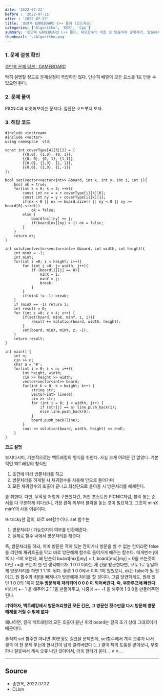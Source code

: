 ```yaml
---
date: '2022-07-22'
before : '2022-07-21'
after : '2022-07-23'
title: '종만북 GAMEBOARD C++ 풀이 (코드제공)'
categories: ['Algorithm', 'KOR', 'Cpp']
summary: '종만북 GAMEBOARD C++ 풀이, 재귀함수의 적용 및 방문처리 중복제거, 방문해제 함수 (set) 활용'
thumbnail: './Algorithm.png'
---
```


### 1. 문제 설정 확인
[종만북 문제 링크 : GAMEBOARD](<https://algospot.com/judge/problem/read/GAMEBOARD>)

딱히 설명할 정도로 문제설정이 복잡하진 않다. 단순히 배열의 모든 요소를 1로 만들 수 있으면 된다.

### 2. 문제 풀이

PICNIC과 비슷해보이는 문제다. 일단은 코드부터 보자.

### 3. 해답 코드

```
#include <iostream>
#include <vector>
using namespace  std;

const int coverType[4][3][2] = {
        {{0,0}, {1,0}, {0, 1}},
        {{0, 0}, {0, 1}, {1,1}},
        {{0,0}, {1,0}, {1, 1}},
        {{0,0}, {1,0}, {1,-1}}
};

bool set(vector<vector<int>> &board, int x, int y, int i, int j){
    bool ok = true;
    for(int k = 0; k < 3; ++k){
        const int nx = x + coverType[i][k][0];
        const int ny = y + coverType[i][k][1];
        if(nx < 0 || nx >= board.size() || ny < 0 || ny >= board[0].size())
            ok = false;
        else {
            board[nx][ny] += j;
            if(board[nx][ny] > 1) ok = false;
        }
    }
    return ok;
}

int solution(vector<vector<int>> &board, int width, int height){
    int minX = -1;
    int minY;
    for(int i =0; i < height; i++){
        for (int j =0; j< width; j++){
            if (board[i][j] == 0){
                minX = i;
                minY = j;
                break;
            }
        }
        if(minX != -1) break;
    }
    if (minX == -1) return 1;
    int result = 0;
    for (int z =0; z < 4; z++) {
        if(set(board, minX, minY, z, 1)){
            result += solution(board, width, height);
        }
        set(board, minX, minY, z, -1);
    }
    return result;
}

int main() {
    int n;
    cin >> n;
    char a = '#';
    for(int i = 0; i < n; i++){
        int height, width;
        cin >> height >> width;
        vector<vector<int>> board;
        for(int k = 0; k < height; k++) {
            string str;
            vector<int> line(0);
            cin >> str;
            for (int j = 0; j < width; j++) {
                if (str[j] == a) line.push_back(1);
                else line.push_back(0);
            }
            board.push_back(line);
        }
        cout << solution(board, width, height) << endl;
    }
}
```

**코드 설명**

보시다시피, 기본적으로는 백트래킹의 형식을 취한다. 사실 크게 어려운 건 없었다. 기본적인 백트래킹의 형식인

1. 조건에 따라 방문처리를 하고
2. 방문처리를 하게될 시 재귀함수를 사용해 안으로 들어가며
3. 모든 재귀함수의 호출이 끝나고 최상단으로 돌아올 시 방문처리를 해제한다.

를 취한다. 다만, 무작정 저렇게 구현했다간, 저번 포스트인 PICNIC처럼, 블럭 놓는 순서를 다 구분하게 되다보니, 
가장 왼쪽 위부터 블럭을 놓는 것이 필요하고, 그것이 minX minY의 사용 이유이다.

또 tricky한 점이, 바로 set함수이다. set 함수는

1. 방문처리가 가능한지의 여부를 반환해준다.
2. 실제로 함수 내에서 방문처리를 해준다.

즉, 방문처리를 하되, 이미 방문한 적이 있는 칸이거나 방문을 할 수 없는 칸이라면 false를 리턴해 재귀호출을 막고 바로 방문해제 함수로
들어가게 해주는 함수다. 매개변수 j에 1이나 -1이 오는데, 왜 단순히 board[mx][my] = 1, board[mx][my] = 0을 쓰는것이 아닌 +=를 쓰는지 한 번 생각해보자. 1 0 0 이라는 세 칸을 방문한다면, 모두 1로 동일하게 방문처리를 하면
1 1 1이 된다. 물론 1 0 0에서 이미 1이 있었으니, ok는 false가 될 것이고, 원 함수의 if문을 빠져나가 방문해제 처리를 할 것이다.
그럼 당연하게도, 원래 있던 1 0 0의 1까지 **모두 방문해제 처리되어 0 0 0 이 되어버린다, 즉, 무한루프에 빠진다.**
따라서 += 1 을 해주어 2 1 1을 만들어주고, 나중에 += -1 을 해주어 1 0 0을 만들어주면 된다.

**기억하자, 백트래킹에서 방문처리했던 모든 칸은, 그 방문한 횟수만큼 다시 방문해 방문해제를 거칠 수 밖에 없다**

왜냐하면, 결국 백트래킹의 모든 호출이 끝난 후의 board는 결국 초기 상태 그대로이기 때문이다.

솔직히 set 함수만 아니면 30분정도 걸렸을 문제인데, set함수에서 계속 오류가 나서 결국 이 한 문제 푸는데 한시간이 넘게 걸려버렸다 (...)
결국 책의 도움을 받아보니, 부호 하나 잘못써서 계속 오류 나던 것이어서, 더욱 현타가 온다... ㅎㅎ...

---

## Source

- 종만북, 2022.07.22
- CLion